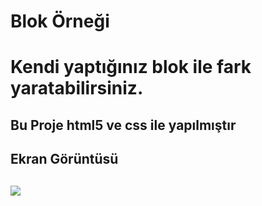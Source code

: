 <h1> Blok Örneği<h1>

Kendi yaptığınız blok ile fark yaratabilirsiniz.

<h2> Bu Proje html5 ve css ile yapılmıştır <h2>

<h2> Ekran Görüntüsü <h2>

![](ekran.gif)

